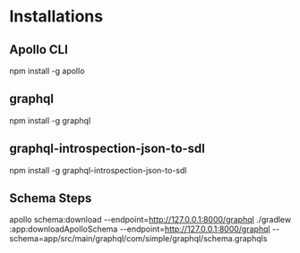 
# Installations

## Apollo CLI
npm install -g apollo

## graphql
npm install -g graphql

## graphql-introspection-json-to-sdl
npm install -g graphql-introspection-json-to-sdl


## Schema Steps
apollo schema:download --endpoint=http://127.0.0.1:8000/graphql
./gradlew :app:downloadApolloSchema --endpoint=http://127.0.0.1:8000/graphql --schema=app/src/main/graphql/com/simple/graphql/schema.graphqls
